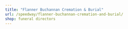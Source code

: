```yaml
---
title: "Flanner Buchannan Cremation & Burial"
url: /speedway/flanner-buchannan-cremation-and-burial/
shop: funeral directors
---
```

